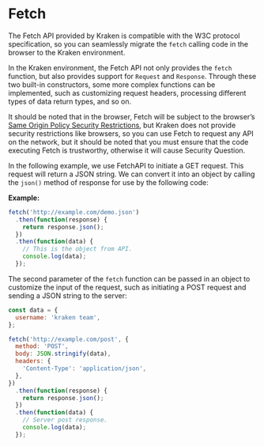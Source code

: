 # Fetch

The Fetch API provided by Kraken is compatible with the W3C protocol specification, so you can seamlessly migrate the `fetch` calling code in the browser to the Kraken environment.

In the Kraken environment, the Fetch API not only provides the `fetch` function, but also provides support for `Request` and `Response`. Through these two built-in constructors, some more complex functions can be implemented, such as customizing request headers, processing different types of data return types, and so on.

It should be noted that in the browser, Fetch will be subject to the browser’s [Same Origin Policy Security Restrictions](https://developer.mozilla.org/en-US/docs/Web/HTTP/Headers/Content-Security-Policy), but Kraken does not provide security restrictions like browsers, so you can use Fetch to request any API on the network, but it should be noted that you must ensure that the code executing Fetch is trustworthy, otherwise it will cause Security Question.

In the following example, we use FetchAPI to initiate a GET request. This request will return a JSON string. We can convert it into an object by calling the `json()` method of response for use by the following code:

**Example:**

```javascript
fetch('http://example.com/demo.json')
  .then(function(response) {
    return response.json();
  })
  .then(function(data) {
    // This is the object from API.
    console.log(data);
  });
```

The second parameter of the `fetch` function can be passed in an object to customize the input of the request, such as initiating a POST request and sending a JSON string to the server:

```javascript
const data = {
  username: 'kraken team',
};

fetch('http://example.com/post', {
  method: 'POST',
  body: JSON.stringify(data),
  headers: {
    'Content-Type': 'application/json',
  },
})
  .then(function(response) {
    return response.json();
  })
  .then(function(data) {
    // Server post response.
    console.log(data);
  });
```
